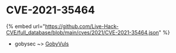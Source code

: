 # CVE-2021-35464
{% embed url="https://github.com/Live-Hack-CVE/full_database/blob/main/cves/2021/CVE-2021-35464.json" %}

* gobysec ~> [GobyVuls](https://www.alice-snow.ru/2021/database/cve-2021-35464/gobyvuls-gobysec)